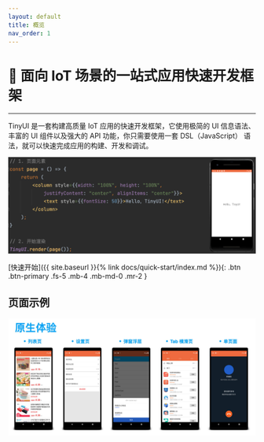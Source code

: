 ```yaml
---
layout: default
title: 概览
nav_order: 1
---
```


# 🚀 **面向 IoT 场景的一站式应用快速开发框架**

------

TinyUI 是一套构建高质量 IoT 应用的快速开发框架，它使用极简的 UI 信息语法、丰富的 UI 组件以及强大的 API 功能，你只需要使用一套 DSL（JavaScript） 语法，就可以快速完成应用的构建、开发和调试。

<img src="/assets/images/tinyui_hello.png"/>

[快速开始]({{ site.baseurl }}{% link docs/quick-start/index.md %}){: .btn .btn-primary .fs-5 .mb-4 .mb-md-0 .mr-2 }

## 页面示例
<img src="/assets/images/tinyui_preview.png"/>
